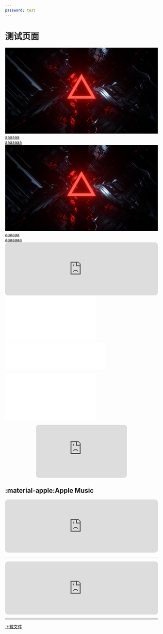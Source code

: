 ```yaml
---
password: test
---
```


# 测试页面

<div class="flink-list">

<div class="flink-list-item">
    <a href="" title="item" target="_blank">
        <div class="flink-item-icon">
            <img src="../../../images/background1.jpg" alt="">
        </div>
        <div class="flink-item-name heti-skip">aaaaaa</div>
        <div class="flink-item-desc">aaaaaaa</div>
    </a>
</div>

<div class="flink-list-item">
    <a href="" title="item" target="_blank">
        <div class="flink-item-icon">
            <img src="../../../images/background1.jpg" alt="">
        </div>
        <div class="flink-item-name heti-skip">aaaaaa</div>
        <div class="flink-item-desc">aaaaaaa</div>
    </a>
</div>

</div>

<iframe allow="autoplay *; encrypted-media *; fullscreen *; clipboard-write" frameborder="0" height="175" style="width:100%;max-width:660px;overflow:hidden;border-radius:10px;" sandbox="allow-forms allow-popups allow-same-origin allow-scripts allow-storage-access-by-user-activation allow-top-navigation-by-user-activation" src="https://embed.music.apple.com/cn/album/%E8%9C%97%E7%89%9B-live/536110584?i=536110585"></iframe>

<iframe src="//player.bilibili.com/player.html?aid=565279096&bvid=BV12v4y1y7uV&cid=963601025&p=1" scrolling="no" border="0" frameborder="no" framespacing="0" allowfullscreen="true"> </iframe>

<iframe frameborder="no" border="0" marginwidth="0" marginheight="0" width=330 height=86 src="//music.163.com/outchain/player?type=2&id=1293886117&auto=0&height=66"></iframe>

![下载](../../css/admonition_old.css)

<div style="display: flex; justify-content: center;">
  <iframe allow="autoplay *; encrypted-media *; fullscreen *; clipboard-write" frameborder="0" height="175" style="max-width:660px;overflow:hidden;border-radius:10px;" sandbox="allow-forms allow-popups allow-same-origin allow-scripts allow-storage-access-by-user-activation allow-top-navigation-by-user-activation" src="https://embed.music.apple.com/cn/album/%E8%9C%97%E7%89%9B-live/536110584?i=536110585"></iframe>
</div>

## :material-apple:Apple Music

<div style="display: flex; justify-content: center;">
  <iframe allow="autoplay *; encrypted-media *; fullscreen *; clipboard-write" frameborder="0" height="175" style="width: 100%; max-width: 660px; overflow: hidden; border-radius: 10px;" sandbox="allow-forms allow-popups allow-same-origin allow-scripts allow-storage-access-by-user-activation allow-top-navigation-by-user-activation" src="https://embed.music.apple.com/cn/album/%E8%9C%97%E7%89%9B-live/536110584?i=536110585"></iframe>
</div>

---
<div style="display: flex; justify-content: center;">
<iframe id="embedPlayer" src="https://embed.music.apple.com/cn/album/%E8%9C%97%E7%89%9B-live/536110584?i=536110585&amp;app=music&amp;itsct=music_box_player&amp;itscg=30200&amp;ls=1&amp;theme=dark" height="175px" frameborder="0" sandbox="allow-forms allow-popups allow-same-origin allow-scripts allow-top-navigation-by-user-activation" allow="autoplay *; encrypted-media *; clipboard-write" style="width: 100%; max-width: 660px; overflow: hidden; border-radius: 10px; transform: translateZ(0px); animation: 2s ease 0s 6 normal none running loading-indicator; background-color: rgb(228, 228, 228);"></iframe>
</div>

---

<a href="../../../download/favicon.png" download="">下载文件</a>

